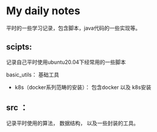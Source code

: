 # My daily notes

平时的一些学习记录，包含脚本，java代码的一些实现等。 


## scipts:
记录自己平时使用ubuntu20.04下经常用的一些脚本

basic_utils： 基础工具

- k8s（docker系列范畴的安装）： 包含docker 以及 k8s安装



## src ： 
记录平时使用的算法， 数据结构， 以及一些封装的工具。
